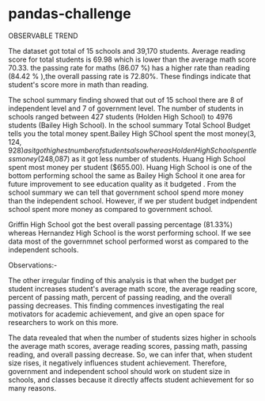 # pandas-challenge

OBSERVABLE TREND

The dataset got total of 15 schools and  39,170 students. Average reading score for total students is 69.98 which is lower than the average math score 70.33. the passing rate for maths (86.07 %) has a higher rate than reading (84.42 % ),the overall passing rate is 72.80%. These findings indicate that student's score more in math than reading.

The school summary finding showed that out of 15 school there are 8 of independent level and 7 of government level. The number of students in schools ranged between 427 students (Holden High School) to 4976 students (Bailey High School). In the school summary Total School Budget tells you the total money spent.Bailey High SChool spent the most money($3,124,928) as it got highest number of students also whereas Holden High School spent less money ($248,087) as it got less number of students. Huang High School spent most money per student ($655.00). Huang High School is one of the bottom performing school the same as Bailey High School it one area for future improvement to see education quality as it budgeted . From the school summary we can tell that government school spend more money than the independent school. However, if we per student budget indpendent school spent more money as compared to government school. 

Griffin High School got the best overall passing percentage (81.33%) whereas Hernandez High School is the worst performing school. If we see data most of the governmnet school performed worst as compared to the independent schools.

Observations:-

The other irregular finding of this analysis is that when the budget per student increases student's average math score, the average reading score, percent of passing math, percent of passing reading, and the overall passing decreases. This finding commences investigating the real motivators for academic achievement, and give an open space for researchers to work on this more.

The data revealed that when the number of students sizes higher in schools the average math scores, average reading scores, passing math, passing reading, and overall passing decrease. So, we can infer that, when student size rises, it negatively influences student achievement. Therefore, government and independent school should work on student size in schools, and classes because it directly affects student achievement for so many reasons.